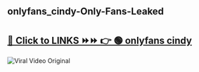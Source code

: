 
 ## onlyfans_cindy-Only-Fans-Leaked

# <h2><a href="https://clipsfans.com/onlyfans_cindy&ref=git">🔗 Click to LINKS ⏩⏩ 👉 🟢 onlyfans cindy </a></h2>

<a href="https://clipsfans.com/onlyfans_cindy&ref=git" rel="nofollow" data-target="animated-image.originalLink"><img src="https://i.ibb.co.com/xMMVF88/686577567.gif" alt="Viral Video Original" style="max-width: 100%; display: inline-block;" data-target="animated-image.originalImage"></a>
